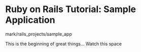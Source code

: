 # Ruby on Rails Tutorial: Sample Application

mark/rails_projects/sample_app

This is the beginning of great things... Watch this space

